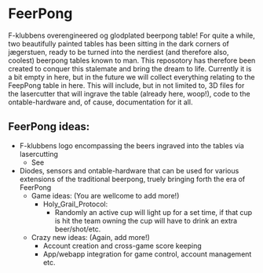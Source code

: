 # FeerPong
F-klubbens overengineered og glodplated beerpong table!
For quite a while, two beautifully painted tables has been sitting in the dark corners of jægerstuen, ready to be turned into the nerdiest (and therefore also, coolest) beerpong tables known to man. This reposotory has therefore been created to conquer this stalemate and bring the dream to life. Currently it is a bit empty in here, but in the future we will collect everything relating to the FeepPong table in here. This will include, but in not limited to, 3D files for the lasercutter that will ingrave the table (already here, woop!), code to the ontable-hardware and, of cause, documentation for it all.

## FeerPong ideas:
- F-klubbens logo encompassing the beers ingraved into the tables via lasercutting
  - See
- Diodes, sensors and ontable-hardware that can be used for various extensions of the traditional beerpong, truely bringing forth the era of FeerPong
  - Game ideas: (You are wellcome to add more!)
    - Holy_Grail_Protocol:
      - Randomly an active cup will light up for a set time, if that cup is hit the team owning the cup will have to drink an extra beer/shot/etc.
  - Crazy new ideas: (Again, add more!)
    - Account creation and cross-game score keeping
    - App/webapp integration for game control, account management etc.
